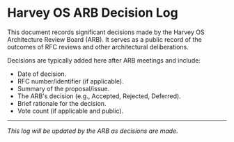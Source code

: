 # Harvey OS ARB Decision Log

This document records significant decisions made by the Harvey OS Architecture Review Board (ARB). It serves as a public record of the outcomes of RFC reviews and other architectural deliberations.

Decisions are typically added here after ARB meetings and include:
*   Date of decision.
*   RFC number/identifier (if applicable).
*   Summary of the proposal/issue.
*   The ARB's decision (e.g., Accepted, Rejected, Deferred).
*   Brief rationale for the decision.
*   Vote count (if applicable and public).

---
*This log will be updated by the ARB as decisions are made.*
